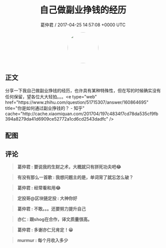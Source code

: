 <h1 align="center">自己做副业挣钱的经历</h1>
<p align="center">
    <a>葛仲君 / 2017-04-25 14:57:08 &#43;0000 UTC</a>
</p>

<div align="center">
    <img src="https://images.zsxq.com/FuVnBll1wDFvy0C-kap1lCMjn8kX?e=1590940799&amp;token=kIxbL07-8jAj8w1n4s9zv64FuZZNEATmlU_Vm6zD:FDLv1UR4yMWbnXB4VehcEES6uNc=" width="100" height="100" style="border:1px solid;border-radius:50%; color:#ffffff"/>
</div>

## 正文

<div>
分享一下我自己做副业挣钱的经历，也许具有某种特殊性，但在写的时候确实没有任何保留，望各位大大轻拍。。。&lt;e type=&#34;web&#34; href=&#34;https://www.zhihu.com/question/51715307/answer/160864695&#34; title=&#34;你是如何通过副业挣钱的？ - 知乎&#34; cache=&#34;http://cache.xiaomiquan.com/201704/197c4834f7cd78da535cf9fb394a8279da41d6909ce52772a1cd6cd2543dadfc&#34; /&gt;
</div>

## 配图
<div class="image" align="center">

</div>

## 评论

<div align="left">
<div>

<blockquote >
<span> <strong>葛仲君 : 要说我的生财之术，大概就只有拼死功夫吧😂 </strong></span>
</blockquote>

<blockquote >
<span> <strong>有没有那么一首歌 : 我想问题主的是，单词背了就忘怎么破？ </strong></span>
</blockquote>

<blockquote >
<span> <strong>葛仲君 : 经常看和用😂 </strong></span>
</blockquote>

<blockquote >
<span> <strong>定投哥@区块链定投 : 大神你好 </strong></span>
</blockquote>

<blockquote >
<span> <strong>葛仲君 : 不敢。。。还要努力提升自己 </strong></span>
</blockquote>

<blockquote >
<span> <strong>亦仁 : 跟shog在合作，译文质量很高。 </strong></span>
</blockquote>

<blockquote >
<span> <strong>葛仲君 : 多谢亦仁兄肯定！😀 </strong></span>
</blockquote>

<blockquote >
<span> <strong>murmur : 每个月收入多少 </strong></span>
</blockquote>

</div>
</div>
